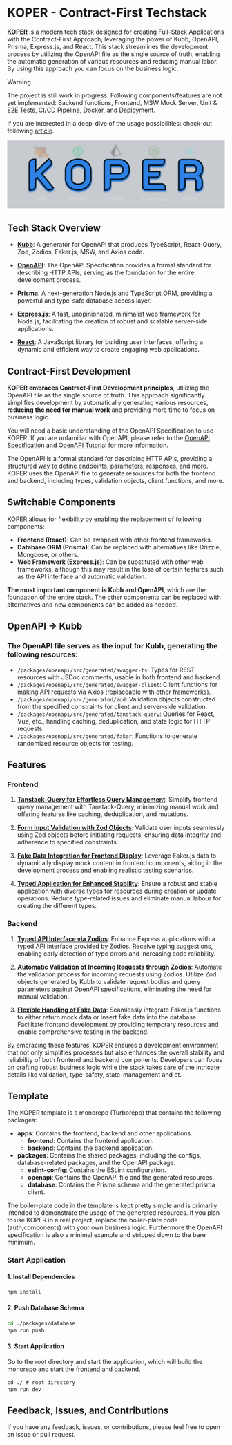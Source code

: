 
# KOPER - Contract-First Techstack
**KOPER** is a modern tech stack designed for creating Full-Stack Applications with the Contract-First Approach, leveraging the power of Kubb, OpenAPI, Prisma, Express.js, and React. This stack streamlines the development process by utilizing the OpenAPI file as the single source of truth, enabling the automatic generation of various resources and reducing manual labor. By using this approach you can focus on the business logic.

> [!WARNING]
> The project is still work in progress. Following components/features are not yet implemented: Backend functions, Frontend, MSW Mock Server, Unit & E2E Tests, CI/CD Pipeline, Docker, and Deployment.

If you are interested in a deep-dive of the usage possibilities: check-out following [article](https://medium.com/@dxloop/contract-first-approach-with-node-js-and-openapi-for-rest-services-d2283a7ffd9d).

![](/.docs/images/KOPER.png)

## Tech Stack Overview

- **[Kubb](https://www.kubb.dev/)**: A generator for OpenAPI that produces TypeScript, React-Query, Zod, Zodios, Faker.js, MSW, and Axios code.

- **[OpenAPI](https://swagger.io/specification/)**: The OpenAPI Specification provides a formal standard for describing HTTP APIs, serving as the foundation for the entire development process.

- **[Prisma](https://www.prisma.io/)**: A next-generation Node.js and TypeScript ORM, providing a powerful and type-safe database access layer.

- **[Express.js](https://expressjs.com/)**: A fast, unopinionated, minimalist web framework for Node.js, facilitating the creation of robust and scalable server-side applications.

- **[React](https://react.dev/)**: A JavaScript library for building user interfaces, offering a dynamic and efficient way to create engaging web applications.

## Contract-First Development

**KOPER embraces Contract-First Development principles**, utilizing the OpenAPI file as the single source of truth.
This approach significantly simplifies development by automatically generating various resources, **reducing the need for manual work** and providing more time to focus on business logic.

You will need a basic understanding of the OpenAPI Specification to use KOPER. If you are unfamiliar with OpenAPI, please refer to the [OpenAPI Specification](https://swagger.io/specification/) and [OpenAPI Tutorial](https://swagger.io/resources/open-api/) for more information.

The OpenAPI is a formal standard for describing HTTP APIs, providing a structured way to define endpoints, parameters, responses, and more. KOPER uses the OpenAPI file to generate resources for both the frontend and backend, including types, validation objects, client functions, and more.

## Switchable Components
KOPER allows for flexibility by enabling the replacement of following components:

- **Frontend (React)**: Can be swapped with other frontend frameworks.
- **Database ORM (Prisma)**: Can be replaced with alternatives like Drizzle, Mongoose, or others.
- **Web Framework (Express.js)**: Can be substituted with other web frameworks, although this may result in the loss of certain features such as the API interface and automatic validation.

**The most important component is Kubb and OpenAPI**, which are the foundation of the entire stack. The other components can be replaced with alternatives and new components can be added as needed.

## OpenAPI -> Kubb

### The OpenAPI file serves as the input for Kubb, generating the following resources:

- `/packages/openapi/src/generated/swagger-ts`: Types for REST resources with JSDoc comments, usable in both frontend and backend.
- `/packages/openapi/src/generated/swagger-client`: Client functions for making API requests via Axios (replaceable with other frameworks).
- `/packages/openapi/src/generated/zod`: Validation objects constructed from the specified constraints for client and server-side validation.
- `/packages/openapi/src/generated/tanstack-query`: Queries for React, Vue, etc., handling caching, deduplication, and state logic for HTTP requests.
- `/packages/openapi/src/generated/faker`: Functions to generate randomized resource objects for testing.

## Features

### Frontend

1. **[Tanstack-Query for Effortless Query Management](https://tanstack.com/query/latest)**:
Simplify frontend query management with Tanstack-Query, minimizing manual work and offering features like caching, deduplication, and mutations.
   
2. **[Form Input Validation with Zod Objects](https://zod.dev/)**:
Validate user inputs seamlessly using Zod objects before initiating requests, ensuring data integrity and adherence to specified constraints.

3. **[Fake Data Integration for Frontend Display](https://fakerjs.dev/)**:
Leverage Faker.js data to dynamically display mock content in frontend components, aiding in the development process and enabling realistic testing scenarios.

4. **[Typed Application for Enhanced Stability](https://www.typescriptlang.org/)**:
Ensure a robust and stable application with diverse types for resources during creation or update operations. Reduce type-related issues and eliminate manual labour for creating the different types.

### Backend

1. **[Typed API Interface via Zodios](https://www.zodios.org/docs/server/express-app)**:
Enhance Express applications with a typed API interface provided by Zodios. Receive typing suggestions, enabling early detection of type errors and increasing code reliability.

2. **Automatic Validation of Incoming Requests through Zodios**:
Automate the validation process for incoming requests using Zodios. Utilize Zod objects generated by Kubb to validate request bodies and query parameters against OpenAPI specifications, eliminating the need for manual validation.

3. **[Flexible Handling of Fake Data](https://fakerjs.dev/)**:
Seamlessly integrate Faker.js functions to either return mock data or insert fake data into the database. Facilitate frontend development by providing temporary resources and enable comprehensive testing in the backend.

By embracing these features, KOPER ensures a development environment that not only simplifies processes but also enhances the overall stability and reliability of both frontend and backend components. Developers can focus on crafting robust business logic while the stack takes care of the intricate details like validation, type-safety, state-management and et.

## Template
The KOPER template is a monorepo (Turborepo) that contains the following packages:
- **apps**: Contains the frontend, backend and other applications.
    - **frontend**: Contains the frontend application.
    - **backend**: Contains the backend application.
- **packages**: Contains the shared packages, including the configs, database-related packages, and the OpenAPI package.
    - **eslint-config**: Contains the ESLint configuration.
    - **openapi**: Contains the OpenAPI file and the generated resources.
    - **database**: Contains the Prisma schema and the generated prisma client.

The boiler-plate code in the template is kept pretty simple and is primarily intended to demonstrate the usage of the generated resources. If you plan to use KOPER in a real project, replace the boiler-plate code (auth,components) with your own business logic.
Furthermore the OpenAPI specification is also a minimal example and stripped down to the bare minimum.

### Start Application
#### 1. Install Dependencies
```bash
npm install
```
#### 2. Push Database Schema
```bash
cd ./packages/database
npm run push
```
#### 3. Start Application
Go to the root directory and start the application, which will build the monorepo and start the frontend and backend.
```
cd ./ # root directory
npm run dev 
```

## Feedback, Issues, and Contributions
If you have any feedback, issues, or contributions, please feel free to open an issue or pull request.